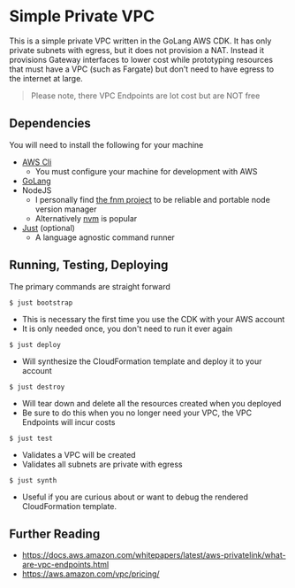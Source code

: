 # Simple Private VPC

This is a simple private VPC written in the GoLang AWS CDK.
It has only private subnets with egress, but it does not provision
a NAT. Instead it provisions Gateway interfaces to lower cost
while prototyping resources that must have a VPC (such as Fargate)
but don't need to have egress to the internet at large.

> Please note, there VPC Endpoints are lot cost but are NOT free

## Dependencies
You will need to install the following for your machine

- [AWS Cli](https://docs.aws.amazon.com/cli/latest/userguide/getting-started-install.html)
  - You must configure your machine for development with AWS
- [GoLang](https://go.dev/doc/install)
- NodeJS
  - I personally find [the fnm project](https://github.com/Schniz/fnm) to be reliable and portable node version manager
  - Alternatively [nvm](https://github.com/nvm-sh/nvm) is popular
- [Just](https://github.com/casey/just) (optional)
  - A language agnostic command runner

## Running, Testing, Deploying

The primary commands are straight forward

`$ just bootstrap`
 * This is necessary the first time you use the CDK with your AWS account
 * It is only needed once, you don't need to run it ever again

`$ just deploy`
 * Will synthesize the CloudFormation template and deploy it to your account

`$ just destroy`
 * Will tear down and delete all the resources created when you deployed
 * Be sure to do this when you no longer need your VPC, the VPC Endpoints will incur costs

`$ just test`
 * Validates a VPC will be created
 * Validates all subnets are private with egress

`$ just synth`
 * Useful if you are curious about or want to debug the rendered CloudFormation template.



## Further Reading
- https://docs.aws.amazon.com/whitepapers/latest/aws-privatelink/what-are-vpc-endpoints.html
- https://aws.amazon.com/vpc/pricing/
